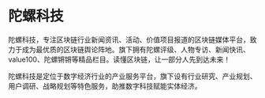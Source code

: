 # 陀螺科技

陀螺科技，专注区块链行业新闻资讯、活动、价值项目报道的区块链媒体平台，致力于成为最优质的区块链舆论阵地。旗下拥有陀螺评级、人物专访、新闻快讯、value100、陀螺锵锵等精品栏目。读懂区块链，让一部分人先到达未来！

陀螺科技是定位于数字经济行业的产业服务平台，旗下设有行业研究、产业规划、用户调研、战略规划等特色服务，助推数字科技赋能实体经济。
